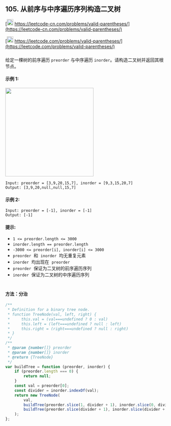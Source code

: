 ## 105. 从前序与中序遍历序列构造二叉树

[<img src="https://static.leetcode-cn.com/cn-mono-assets/production/assets/logo-dark-cn.c42314a8.svg" height="20" /> https://leetcode-cn.com/problems/valid-parentheses/](https://leetcode-cn.com/problems/valid-parentheses/)

[<img src="https://assets.leetcode.com/static_assets/public/webpack_bundles/images/logo-dark.e99485d9b.svg" height="20"/> https://leetcode.com/problems/valid-parentheses/](https://leetcode.com/problems/valid-parentheses/)

###

给定一棵树的前序遍历 `preorder` 与中序遍历 `inorder`。请构造二叉树并返回其根节点。

#### 示例 1:

<img src="https://assets.leetcode.com/uploads/2021/02/19/tree.jpg" width="277" />

```
Input: preorder = [3,9,20,15,7], inorder = [9,3,15,20,7]
Output: [3,9,20,null,null,15,7]
```

#### 示例 2:

```
Input: preorder = [-1], inorder = [-1]
Output: [-1]
```

#### 提示:

-   `1 <= preorder.length <= 3000`
-   `inorder.length == preorder.length`
-   `-3000 <= preorder[i], inorder[i] <= 3000`
-   `preorder`  和  `inorder`  均无重复元素
-   `inorder`  均出现在  `preorder`
-   `preorder`  保证为二叉树的前序遍历序列
-   `inorder`  保证为二叉树的中序遍历序列

#

#### 方法：分治

```js
/**
 * Definition for a binary tree node.
 * function TreeNode(val, left, right) {
 *     this.val = (val===undefined ? 0 : val)
 *     this.left = (left===undefined ? null : left)
 *     this.right = (right===undefined ? null : right)
 * }
 */
/**
 * @param {number[]} preorder
 * @param {number[]} inorder
 * @return {TreeNode}
 */
var buildTree = function (preorder, inorder) {
    if (preorder.length === 0) {
        return null;
    }
    const val = preorder[0];
    const divider = inorder.indexOf(val);
    return new TreeNode(
        val,
        buildTree(preorder.slice(1, divider + 1), inorder.slice(0, divider)),
        buildTree(preorder.slice(divider + 1), inorder.slice(divider + 1))
    );
};
```
